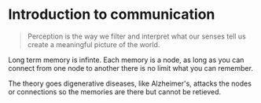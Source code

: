 # Introduction to communication

> Perception is the way we filter and interpret what our senses tell us create a meaningful picture of the world.

Long term memory is infinte. Each memory is a node, as long as you can connect from one node to another there is no limit what you can remember.

The theory goes digenerative diseases, like Alzheimer's, attacks the nodes or connections so the memories are there but cannot be retieved.
